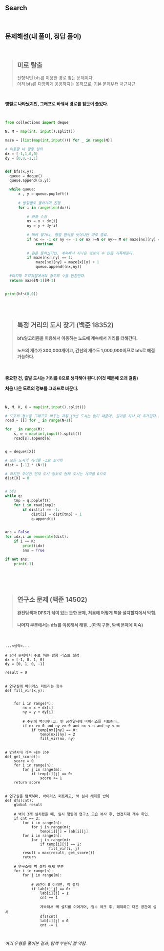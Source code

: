 ## Search   

<br>

## 문제해설(내 풀이, 정답 풀이)   
<br>

>## 미로 탈출   
>전형적인 bfs를 이용한 경로 찾는 문제이다.    
>아직 bfs를 다양하게 응용하지는 못하므로, 기본 문제부터 차근차근   

<br>

**행렬로 나타났지만, 그래프로 바꿔서 경로를 찾듯이 풀었다.**   

<br>

```python
from collections import deque

N, M = map(int, input().split())

maze = [list(map(int,input())) for _ in range(N)]

# 이동할 네 방향 정의
dx = [-1,1,0,0]
dy = [0,0,-1,1]


def bfs(x,y):
  queue = deque()
  queue.append((x,y))

  while queue:
      x , y = queue.popleft()
      
      # 방향별로 돌아가며 진행
      for i in range(len(dx)):
      
          # 좌표 수정
          nx = x + dx[i]
          ny = y + dy[i]
          
          # 벽에 닿거나, 행렬 범위를 벗어나면 바로 종료.
          if nx <= -1 or ny <= -1 or nx >=N or ny>= M or maze[nx][ny] == 0:
              continue
          
          # 길을 들어섰다면, 계속해서 지나온 경로의 수 만큼 기록해준다.
          if maze[nx][ny] == 1:
              maze[nx][ny] = maze[x][y] + 1
              queue.append((nx,ny))
  
  #마지막 도착지점에서의 경로의 수를 반환한다.
  return maze[N-1][M-1]
    

print(bfs(0,0))
```

<br><br>

>## 특정 거리의 도시 찾기 (백준 18352)   
>#### bfs알고리즘을 이용해서 이동하는 노드에 계속해서 거리를 더해간다.   
>#### 노드의 개수가 300,000개이고, 간선의 개수도 1,000,000이므로 bfs로 해결 가능하다.   

<br>

**중요한 건, 출발 도시는 거리를 0으로 생각해야 된다.(이것 때문에 오래 걸림)**   

**처음 나온 도로의 정보를 그래프로 바꾼다.**   

<br>

```python
N, M, K, X = map(int,input().split())

# 도로의 정보를 그래프로 바꾸는 과정 (0번 도시는 없기 때문에, 길이를 하나 더 추가한다.)
road = [[] for _ in range(N+1)]

for _ in range(M):
    s, e = map(int,input().split())
    road[s].append(e)


q = deque([X])

# 모든 도시의 거리를 -1로 초기화
dist = [-1] * (N+1)

# 하지만 주어진 현재 도시 정보로 현재 도시는 거리를 0으로
dist[X] = 0


# bfs 
while q:
    tmp = q.popleft()
    for i in road[tmp]:
        if dist[i] == -1:
            dist[i] = dist[tmp] + 1
            q.append(i)
    

ans = False
for idx,i in enumerate(dist):
    if i == K:
        print(idx)
        ans = True

if not ans:
    print(-1)
       
```

<br><br>


>## 연구소 문제 (백준 14502)   
>#### 완전탐색과 DFS가 섞여 있는 듯한 문제, 처음에 어떻게 벽을 설치할지에서 막힘.   
>#### 나머지 부분에서는 dfs를 이용해서 해결...(아직 구현, 탐색 문제에 미숙)   

<br>

```
...<생략>...

# 탐색 문제에서 주로 하는 방향 리스트 설정   
dx = [-1, 0, 1, 0]
dy = [0, 1, 0, -1]

result = 0


# 연구실에 바이러스 퍼트리는 함수
def fill_vir(x,y):

   
    for i in range(4):
        nx = x + dx[i]
        ny = y + dy[i]
        
        # 주위에 벽이아니고, 빈 공간일시에 바이러스를 퍼트린다.
        if nx >= 0 and ny >= 0 and nx < n and ny < m:
            if temp[nx][ny] == 0:
                temp[nx][ny] = 2
                fill_vir(nx, ny)     
 
 
# 안전지대 개수 세는 함수
def get_score():
    score = 0 
    for i in range(n):
        for j in range(m):
            if temp[i][j] == 0:
                score += 1
    return score
        

# 연구실을 탐색하며, 바이러스 퍼트리고, 벽 설치 해제를 반복
def dfs(cnt):
    global result
    
    # 벽이 3개 설치됐을 때, 임시 행렬에 연구소 모습 복사 후, 안전지대 개수 확인.
    if cnt == 3:
        for i in range(n):
            for j in range(m):
                temp[i][j] = lab[i][j]
        for i in range(n):
            for j in range(m):
                if temp[i][j] == 2:
                    fill_vir(i, j)
        result = max(result, get_score())
        return
    
    # 연구소에 벽 설치 해제 부분
    for i in range(n):
        for j in range(m):
        
            # 공간이 0 이라면, 벽 설치
            if lab[i][j] == 0:
                lab[i][j] = 1
                cnt += 1
                
                계속해서 벽 설치를 이어가며, 점수 체크 후, 해제하고 다른 공간에 설치
                dfs(cnt)
                lab[i][j] = 0
                cnt -= 1

               
```   

*여러 유형을 풀어본 결과, 탐색 부분이 젤 약함.*   
